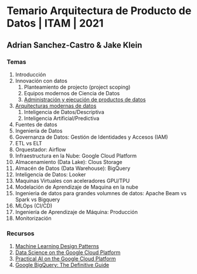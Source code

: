 # Temario Arquitectura de Producto de Datos | ITAM  | 2021
## Adrian Sanchez-Castro & Jake Klein

### Temas
1. Introducción
2. Innovación con datos
    1. Planteamiento de projecto (project scoping)
    2. Equipos modernos de Ciencia de Datos
    3. [Administración y ejecución de productos de datos](https://www.oreilly.com/radar/practical-skills-for-the-ai-product-manager/)
3. [Arquitecturas modernas de datos](https://a16z.com/2020/10/15/the-emerging-architectures-for-modern-data-infrastructure/)
    1. Inteligencia de Datos/Descriptiva
    2. Inteligencia Artificial/Predictiva
4. Fuentes de datos
5. Ingeniería de Datos
6. Governanza de Datos: Gestión de Identidades y Accesos (IAM)
7. ETL vs ELT
8. Orquestador: Airflow
9. Infraestructura en la Nube: Google Cloud Platform
10. Almacenamiento (Data Lake): Clous Storage
11. Almacén de Datos (Data Warehouse): BigQuery
12. Inteligencia de Datos: Looker
13. Maquinas Virtuales con aceleradores GPU/TPU
14. Modelación de Aprendizaje de Maquina en la nube
15. Ingenieria de datos para grandes volumnes de datos: Apache Beam vs Spark vs Bigquery
16. MLOps (CI/CD)
17. Ingeniería de Aprendizaje de Máquina: Producción 
18. Monitorización


### Recursos
1. [Machine Learning Design Patterns](https://www.oreilly.com/library/view/machine-learning-design/9781098115777/)
2. [Data Science on the Google Cloud Platform](https://www.oreilly.com/library/view/data-science-on/9781491974551/)
3. [Practical AI on the Google Cloud Platform](https://www.oreilly.com/library/view/practical-ai-on/9781492075806/)
4. [Google BigQuery: The Definitive Guide](https://www.oreilly.com/library/view/google-bigquery-the/9781492044451/)
